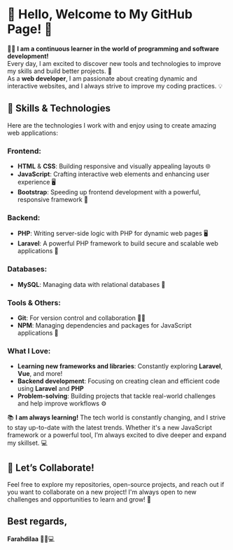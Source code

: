 # 🌟 Hello, Welcome to My GitHub Page! 🌟

👩‍💻 **I am a continuous learner in the world of programming and software development!**  
Every day, I am excited to discover new tools and technologies to improve my skills and build better projects. 🚀  
As a **web developer**, I am passionate about creating dynamic and interactive websites, and I always strive to improve my coding practices. 💡

## 🔧 **Skills & Technologies**  
Here are the technologies I work with and enjoy using to create amazing web applications:

### **Frontend:**
- **HTML** & **CSS**: Building responsive and visually appealing layouts 🌐  
- **JavaScript**: Crafting interactive web elements and enhancing user experience 🖥️  
- **Bootstrap**: Speeding up frontend development with a powerful, responsive framework 🎨

### **Backend:**
- **PHP**: Writing server-side logic with PHP for dynamic web pages 🖥️  
- **Laravel**: A powerful PHP framework to build secure and scalable web applications 🚀  

### **Databases:**
- **MySQL**: Managing data with relational databases 💾  

### **Tools & Others:**
- **Git**: For version control and collaboration 🧑‍💻  
- **NPM**: Managing dependencies and packages for JavaScript applications 🔧  

### **What I Love:**
- **Learning new frameworks and libraries**: Constantly exploring **Laravel**, **Vue**, and more!  
- **Backend development**: Focusing on creating clean and efficient code using **Laravel** and **PHP**  
- **Problem-solving**: Building projects that tackle real-world challenges and help improve workflows ⚙️

📚 **I am always learning!** The tech world is constantly changing, and I strive to stay up-to-date with the latest trends. Whether it's a new JavaScript framework or a powerful tool, I’m always excited to dive deeper and expand my skillset. 💻

## 💌 **Let’s Collaborate!**  
Feel free to explore my repositories, open-source projects, and reach out if you want to collaborate on a new project! I'm always open to new challenges and opportunities to learn and grow! 🙌

## Best regards,  
**Farahdilaa** 👩‍💻💻



